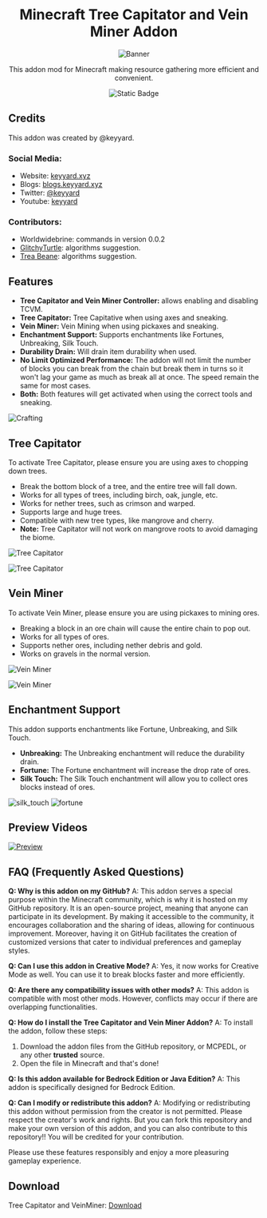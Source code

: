 <div align="center">
<h1> Minecraft Tree Capitator and Vein Miner Addon </h1>

![Banner](https://api.mcpedl.com/storage/submissions/26958/112/tc-vm-copy_1-520x245.png)

This addon mod for Minecraft making resource gathering more efficient and convenient.

![Static Badge](https://img.shields.io/badge/downloads-2.0M-blue)

</div>

## Credits

This addon was created by @keyyard.

### Social Media:

- Website: [keyyard.xyz](https://keyyard.xyz)
- Blogs: [blogs.keyyard.xyz](https://blogs.keyyard.xyz)
- Twitter: [@keyyard](https://twitter.com/keyyard)
- Youtube: [keyyard](https://youtube.com/c/keyyard)

### Contributors:

- Worldwidebrine: commands in version 0.0.2
- [GlitchyTurtle](https://github.com/GlitchyTurtle): algorithms suggestion.
- [Trea Beane](https://github.com/TreaBeane): algorithms suggestion.

## Features

- **Tree Capitator and Vein Miner Controller:** allows enabling and disabling TCVM.
- **Tree Capitator:** Tree Capitative when using axes and sneaking.
- **Vein Miner:** Vein Mining when using pickaxes and sneaking.
- **Enchantment Support:** Supports enchantments like Fortunes, Unbreaking, Silk Touch.
- **Durability Drain:** Will drain item durability when used.
- **No Limit Optimized Performance:** The addon will not limit the number of blocks you can break from the chain but break them in turns so it won't lag your game as much as break all at once. The speed remain the same for most cases.
- **Both:** Both features will get activated when using the correct tools and sneaking.

![Crafting](imgs/crafting.png)

## Tree Capitator

To activate Tree Capitator, please ensure you are using axes to chopping down trees.

- Break the bottom block of a tree, and the entire tree will fall down.
- Works for all types of trees, including birch, oak, jungle, etc.
- Works for nether trees, such as crimson and warped.
- Supports large and huge trees.
- Compatible with new tree types, like mangrove and cherry.
- **Note:** Tree Capitator will not work on mangrove roots to avoid damaging the biome.

![Tree Capitator](imgs/img5.png)

![Tree Capitator](imgs/img4.png)

## Vein Miner

To activate Vein Miner, please ensure you are using pickaxes to mining ores.

- Breaking a block in an ore chain will cause the entire chain to pop out.
- Works for all types of ores.
- Supports nether ores, including nether debris and gold.
- Works on gravels in the normal version.

![Vein Miner](imgs/img3.png)

![Vein Miner](imgs/img2.png)

## Enchantment Support

This addon supports enchantments like Fortune, Unbreaking, and Silk Touch.

- **Unbreaking:** The Unbreaking enchantment will reduce the durability drain.
- **Fortune:** The Fortune enchantment will increase the drop rate of ores.
- **Silk Touch:** The Silk Touch enchantment will allow you to collect ores blocks instead of ores.

![silk_touch](imgs/silk_touch.gif)
![fortune](imgs/fortune.gif)

## Preview Videos

[![Preview](https://api.mcpedl.com/storage/submissions/26958/112/tc-vm-copy_1-520x245.png)](https://youtu.be/tIkb5yy6Hyw)

## FAQ (Frequently Asked Questions)

**Q: Why is this addon on my GitHub?**
A: This addon serves a special purpose within the Minecraft community, which is why it is hosted on my GitHub repository. It is an open-source project, meaning that anyone can participate in its development. By making it accessible to the community, it encourages collaboration and the sharing of ideas, allowing for continuous improvement. Moreover, having it on GitHub facilitates the creation of customized versions that cater to individual preferences and gameplay styles.

**Q: Can I use this addon in Creative Mode?**
A: Yes, it now works for Creative Mode as well. You can use it to break blocks faster and more efficiently.

**Q: Are there any compatibility issues with other mods?**
A: This addon is compatible with most other mods. However, conflicts may occur if there are overlapping functionalities.

**Q: How do I install the Tree Capitator and Vein Miner Addon?**
A: To install the addon, follow these steps:

1.  Download the addon files from the GitHub repository, or MCPEDL, or any other **trusted** source.
2.  Open the file in Minecraft and that's done!

**Q: Is this addon available for Bedrock Edition or Java Edition?**
A: This addon is specifically designed for Bedrock Edition.

**Q: Can I modify or redistribute this addon?**
A: Modifying or redistributing this addon without permission from the creator is not permitted. Please respect the creator's work and rights.
But you can fork this repository and make your own version of this addon, and you can also contribute to this repository!! You will be credited for your contribution.

Please use these features responsibly and enjoy a more pleasuring gameplay experience.

## Download

Tree Capitator and VeinMiner: [Download](https://lootdest.org/s?145fc85e)
